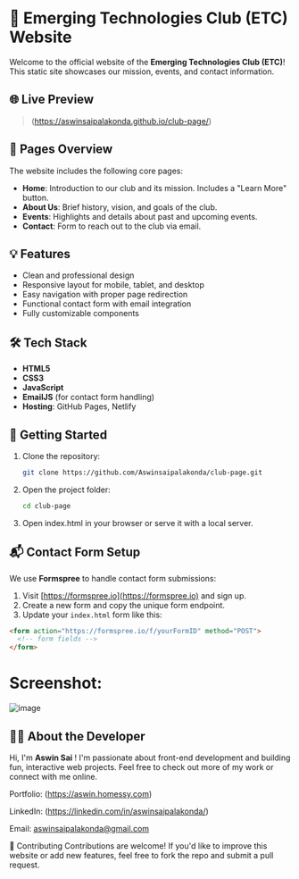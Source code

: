 # 🚀 Emerging Technologies Club (ETC) Website

Welcome to the official website of the **Emerging Technologies Club (ETC)**!  
This static site showcases our mission, events, and contact information.

## 🌐 Live Preview

> (https://aswinsaipalakonda.github.io/club-page/)

## 📂 Pages Overview

The website includes the following core pages:

- **Home**: Introduction to our club and its mission. Includes a "Learn More" button.
- **About Us**: Brief history, vision, and goals of the club.
- **Events**: Highlights and details about past and upcoming events.
- **Contact**: Form to reach out to the club via email.

## 💡 Features

- Clean and professional design
- Responsive layout for mobile, tablet, and desktop
- Easy navigation with proper page redirection
- Functional contact form with email integration
- Fully customizable components

## 🛠️ Tech Stack

- **HTML5**
- **CSS3**
- **JavaScript**
- **EmailJS** (for contact form handling)
- **Hosting**: GitHub Pages, Netlify
  
## 🚀 Getting Started

1. Clone the repository:
   ```bash
   git clone https://github.com/Aswinsaipalakonda/club-page.git
   ```
2. Open the project folder:
   ```bash
   cd club-page
   ```

3. Open index.html in your browser or serve it with a local server.

## 📬 Contact Form Setup

We use **Formspree** to handle contact form submissions:

1. Visit [https://formspree.io](https://formspree.io) and sign up.
2. Create a new form and copy the unique form endpoint.
3. Update your `index.html` form like this:

```html
<form action="https://formspree.io/f/yourFormID" method="POST">
  <!-- form fields -->
</form>
```
# Screenshot:
![image](https://github.com/user-attachments/assets/500ca21b-9ce5-4e67-9f2f-7948d62a5944)

## 🙋‍♂️ About the Developer
Hi, I'm **Aswin Sai** ! I'm passionate about front-end development and building fun, interactive web projects.
Feel free to check out more of my work or connect with me online.

Portfolio: (https://aswin.homessy.com)

LinkedIn: (https://linkedin.com/in/aswinsaipalakonda/)

Email: aswinsaipalakonda@gmail.com

🤝 Contributing
Contributions are welcome! If you'd like to improve this website or add new features, feel free to fork the repo and submit a pull request.

